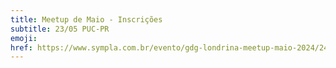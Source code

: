 ```yaml
---
title: Meetup de Maio - Inscrições
subtitle: 23/05 PUC-PR
emoji:
href: https://www.sympla.com.br/evento/gdg-londrina-meetup-maio-2024/2435882
---
```

